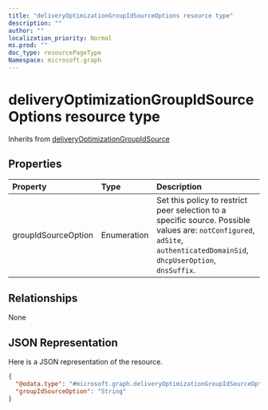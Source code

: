 ```yaml
---
title: "deliveryOptimizationGroupIdSourceOptions resource type"
description: ""
author: ""
localization_priority: Normal
ms.prod: ""
doc_type: resourcePageType
Namespace: microsoft.graph
---
```



# deliveryOptimizationGroupIdSourceOptions resource type




Inherits from [deliveryOptimizationGroupIdSource](../resources/deliveryOptimizationGroupIdSource.md)

## Properties
|Property|Type|Description|
|:---|:---|:---|
|groupIdSourceOption|Enumeration|Set this policy to restrict peer selection to a specific source. Possible values are: `notConfigured`, `adSite`, `authenticatedDomainSid`, `dhcpUserOption`, `dnsSuffix`.|

## Relationships
None

## JSON Representation
Here is a JSON representation of the resource.
<!-- {
  "blockType": "resource",
  "@odata.type": "microsoft.graph.deliveryOptimizationGroupIdSourceOptions"
}
-->
``` json
{
  "@odata.type": "#microsoft.graph.deliveryOptimizationGroupIdSourceOptions",
  "groupIdSourceOption": "String"
}
```

